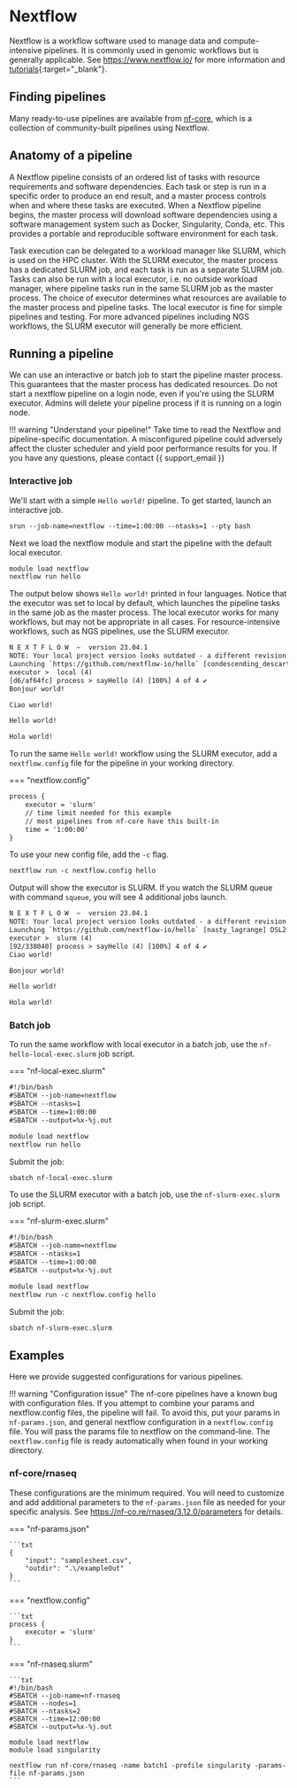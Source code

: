 # Nextflow

Nextflow is a workflow software used to manage data and compute-intensive pipelines. It is commonly used in genomic workflows but is generally applicable. See <https://www.nextflow.io/> for more information and [tutorials](https://www.nextflow.io/blog/2023/learn-nextflow-in-2023.html){:target="_blank"}.

## Finding pipelines

Many ready-to-use pipelines are available from [nf-core](https://nf-co.re/pipelines), which is a collection of community-built pipelines using Nextflow.

## Anatomy of a pipeline

A Nextflow pipeline consists of an ordered list of tasks with resource requirements and software dependencies. Each task or step is run in a specific order to produce an end result, and a master process controls when and where these tasks are executed. When a Nextflow pipeline begins, the master process will download software dependencies using a software management system such as Docker, Singularity, Conda, etc. This provides a portable and reproducible software environment for each task.

Task execution can be delegated to a workload manager like SLURM, which is used on the HPC cluster. With the SLURM executor, the master process has a dedicated SLURM job, and each task is run as a separate SLURM job. Tasks can also be run with a local executor, i.e. no outside workload manager, where pipeline tasks run in the same SLURM job as the master process. The choice of executor determines what resources are available to the master process and pipeline tasks. The local executor is fine for simple pipelines and testing. For more advanced pipelines including NGS workflows, the SLURM executor will generally be more efficient.

## Running a pipeline

We can use an interactive or batch job to start the pipeline master process. This guarantees that the master process has dedicated resources. Do not start a nextflow pipeline on a login node, even if you're using the SLURM executor. Admins will delete your pipeline process if it is running on a login node.

!!! warning "Understand your pipeline!"
    Take time to read the Nextflow and pipeline-specific documentation. A misconfigured pipeline could adversely affect the cluster scheduler and yield poor performance results for you. If you have any questions, please contact {{ support_email }}

### Interactive job

We'll start with a simple `Hello world!` pipeline. To get started, launch an interactive job.

```txt
srun --job-name=nextflow --time=1:00:00 --ntasks=1 --pty bash
```

Next we load the nextflow module and start the pipeline with the default local executor.

```txt
module load nextflow
nextflow run hello
```

The output below shows `Hello world!` printed in four languages. Notice that the executor was set to local by default, which launches the pipeline tasks in the same job as the master process. The local executor works for many workflows, but may not be appropriate in all cases. For resource-intensive workflows, such as NGS pipelines, use the SLURM executor.

```txt
N E X T F L O W  ~  version 23.04.1
NOTE: Your local project version looks outdated - a different revision is available in the remote repository [1d71f857bb]
Launching `https://github.com/nextflow-io/hello` [condescending_descartes] DSL2 - revision: 4eab81bd42 [master]
executor >  local (4)
[d6/af64fc] process > sayHello (4) [100%] 4 of 4 ✔
Bonjour world!

Ciao world!

Hello world!

Hola world!
```

To run the same `Hello world!` workflow using the SLURM executor, add a `nextflow.config` file for the pipeline in your working directory.

=== "nextflow.config"

```txt
process {
    executor = 'slurm'
    // time limit needed for this example
    // most pipelines from nf-core have this built-in
    time = '1:00:00'
}
```

To use your new config file, add the `-c` flag.

```txt
nextflow run -c nextflow.config hello
```

Output will show the executor is SLURM. If you watch the SLURM queue with command `squeue`, you will see 4 additional jobs launch.

```txt
N E X T F L O W  ~  version 23.04.1
NOTE: Your local project version looks outdated - a different revision is available in the remote repository [1d71f857bb]
Launching `https://github.com/nextflow-io/hello` [nasty_lagrange] DSL2 - revision: 4eab81bd42 [master]
executor >  slurm (4)
[92/338040] process > sayHello (4) [100%] 4 of 4 ✔
Ciao world!

Bonjour world!

Hello world!

Hola world!
```

### Batch job

To run the same workflow with local executor in a batch job, use the `nf-hello-local-exec.slurm` job script.

=== "nf-local-exec.slurm"

```txt
#!/bin/bash
#SBATCH --job-name=nextflow
#SBATCH --ntasks=1
#SBATCH --time=1:00:00
#SBATCH --output=%x-%j.out

module load nextflow
nextflow run hello
```

Submit the job:

```txt
sbatch nf-local-exec.slurm
```

To use the SLURM executor with a batch job, use the `nf-slurm-exec.slurm` job script.

=== "nf-slurm-exec.slurm"

```txt
#!/bin/bash
#SBATCH --job-name=nextflow
#SBATCH --ntasks=1
#SBATCH --time=1:00:00
#SBATCH --output=%x-%j.out

module load nextflow
nextflow run -c nextflow.config hello
```

Submit the job:

```txt
sbatch nf-slurm-exec.slurm
```

## Examples

Here we provide suggested configurations for various pipelines.

!!! warning "Configuration issue"
    The nf-core pipelines have a known bug with configuration files. If you attempt to combine your params and nextflow.config files, the pipeline will fail. To avoid this, put your params in `nf-params.json`, and general nextflow configuration in a `nextflow.config` file. You will pass the params file to nextflow on the command-line. The `nextflow.config` file is ready automatically when found in your working directory.

### nf-core/rnaseq

These configurations are the minimum required. You will need to customize and add additional parameters to the `nf-params.json` file as needed for your specific analysis. See <https://nf-co.re/rnaseq/3.12.0/parameters> for details.

<!-- markdownlint-disable MD046 -->
=== "nf-params.json"

    ```txt
    {
        "input": "samplesheet.csv",
        "outdir": ".\/exampleOut"
    }
    ```

=== "nextflow.config"

    ```txt
    process {
        executor = 'slurm'
    }
    ```

=== "nf-rnaseq.slurm"

    ```txt
    #!/bin/bash
    #SBATCH --job-name=nf-rnaseq
    #SBATCH --nodes=1
    #SBATCH --ntasks=2
    #SBATCH --time=12:00:00
    #SBATCH --output=%x-%j.out
    
    module load nextflow
    module load singularity

    nextflow run nf-core/rnaseq -name batch1 -profile singularity -params-file nf-params.json
    ```
<!-- markdownlint-enable MD046 -->
